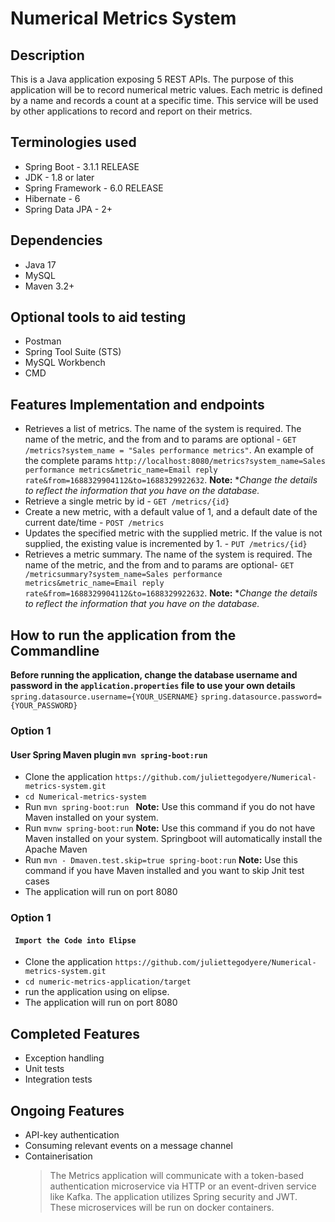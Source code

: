 # Numerical Metrics System

## Description
This is a Java application exposing 5 REST APIs. The purpose of this application will be to record numerical metric values. Each metric is defined by a name and records a count at a specific time. This service will be used by other applications to record and report on their metrics.

## Terminologies used
- Spring Boot - 3.1.1 RELEASE
- JDK - 1.8 or later
- Spring Framework - 6.0 RELEASE
- Hibernate - 6
- Spring Data JPA - 2+

## Dependencies
- Java 17
- MySQL
- Maven 3.2+

## Optional tools to aid testing
- Postman
- Spring Tool Suite (STS)
- MySQL Workbench
- CMD

## Features Implementation and endpoints
- Retrieves a list of metrics. The name of the system is required. The name of the metric, and the from and to params are optional - `GET /metrics?system_name = "Sales performance metrics"`. An example of the complete params `http://localhost:8080/metrics?system_name=Sales performance metrics&metric_name=Email reply rate&from=1688329904112&to=1688329922632`. **Note:** **Change the details to reflect the information that you have on the database.*
- Retrieve a single metric by id - `GET /metrics/{id}`
- Create a new metric, with a default value of 1, and a default date of the current date/time - `POST /metrics`
- Updates the specified metric with the supplied metric. If the value is not supplied, the existing value is incremented by 1. - `PUT /metrics/{id}`
- Retrieves a metric summary. The name of the system is required. The name of the metric, and the from and to params are optional- `GET /metricsummary?system_name=Sales performance metrics&metric_name=Email reply rate&from=1688329904112&to=1688329922632`. **Note:** **Change the details to reflect the information that you have on the database.*

## How to run the application from the Commandline

**Before running the application, change the database username and password in the `application.properties` file to use your own details**
```spring.datasource.username={YOUR_USERNAME}```
```spring.datasource.password={YOUR_PASSWORD}```

### Option 1
#### User Spring Maven plugin ```mvn spring-boot:run```
- Clone the application `https://github.com/juliettegodyere/Numerical-metrics-system.git`
- `cd Numerical-metrics-system`
- Run ```mvn spring-boot:run ``` **Note:** Use this command if you do not have Maven installed on your system.
- Run ``` mvnw spring-boot:run ``` **Note:** Use this command if you do not have Maven installed on your system. Springboot will automatically install the Apache Maven
- Run ``` mvn - Dmaven.test.skip=true spring-boot:run ``` **Note:** Use this command if you have Maven installed and you want to skip Jnit test cases
- The application will run on port 8080

### Option 1
#### ``` Import the Code into Elipse```
- Clone the application `https://github.com/juliettegodyere/Numerical-metrics-system.git`
- `cd numeric-metrics-application/target`
- run the application using on elipse. 
- The application will run on port 8080

## Completed Features
- Exception handling
- Unit tests
- Integration tests

## Ongoing Features
- API-key authentication
- Consuming relevant events on a message channel
- Containerisation
  > The Metrics application will communicate with a token-based authentication microservice via HTTP or an event-driven service like Kafka. The application utilizes Spring security and JWT. These microservices will be run on docker containers.




